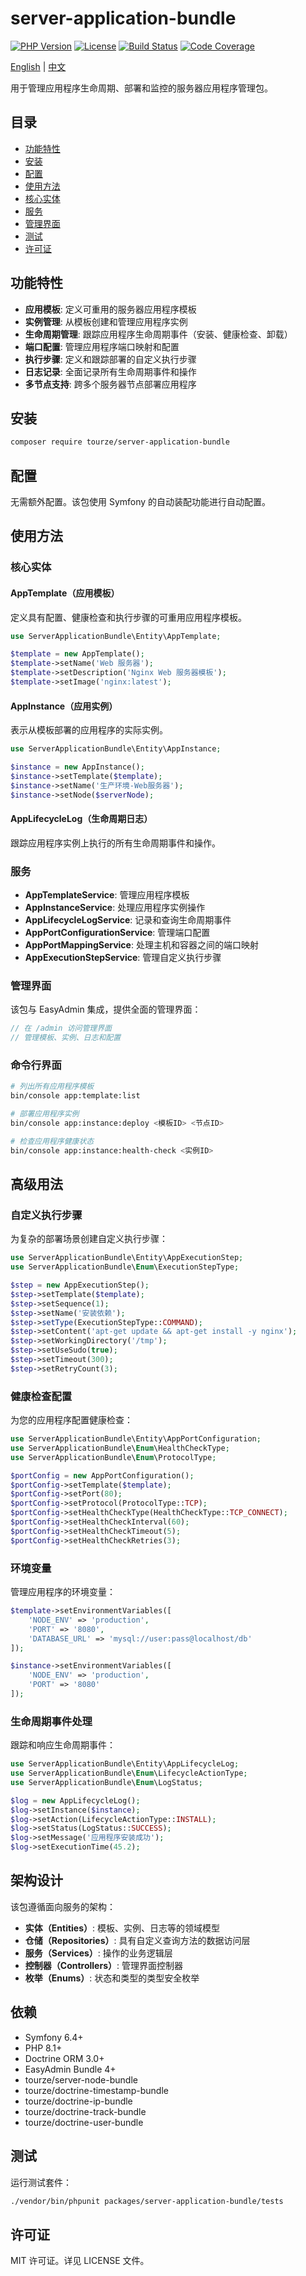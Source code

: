 # server-application-bundle

[![PHP Version](https://img.shields.io/badge/php-%5E8.1-blue)](https://www.php.net/)
[![License](https://img.shields.io/badge/license-MIT-green)](LICENSE)
[![Build Status](https://img.shields.io/badge/build-passing-brightgreen)](https://github.com/tourze/php-monorepo)
[![Code Coverage](https://img.shields.io/badge/coverage-100%25-brightgreen)](https://github.com/tourze/php-monorepo)

[English](README.md) | [中文](README.zh-CN.md)

用于管理应用程序生命周期、部署和监控的服务器应用程序管理包。

## 目录

- [功能特性](#功能特性)
- [安装](#安装)
- [配置](#配置)
- [使用方法](#使用方法)
- [核心实体](#核心实体)
- [服务](#服务)
- [管理界面](#管理界面)
- [测试](#测试)
- [许可证](#许可证)

## 功能特性

- **应用模板**: 定义可重用的服务器应用程序模板
- **实例管理**: 从模板创建和管理应用程序实例
- **生命周期管理**: 跟踪应用程序生命周期事件（安装、健康检查、卸载）
- **端口配置**: 管理应用程序端口映射和配置
- **执行步骤**: 定义和跟踪部署的自定义执行步骤
- **日志记录**: 全面记录所有生命周期事件和操作
- **多节点支持**: 跨多个服务器节点部署应用程序

## 安装

```bash
composer require tourze/server-application-bundle
```

## 配置

无需额外配置。该包使用 Symfony 的自动装配功能进行自动配置。

## 使用方法

### 核心实体

#### AppTemplate（应用模板）
定义具有配置、健康检查和执行步骤的可重用应用程序模板。

```php
use ServerApplicationBundle\Entity\AppTemplate;

$template = new AppTemplate();
$template->setName('Web 服务器');
$template->setDescription('Nginx Web 服务器模板');
$template->setImage('nginx:latest');
```

#### AppInstance（应用实例）
表示从模板部署的应用程序的实际实例。

```php
use ServerApplicationBundle\Entity\AppInstance;

$instance = new AppInstance();
$instance->setTemplate($template);
$instance->setName('生产环境-Web服务器');
$instance->setNode($serverNode);
```

#### AppLifecycleLog（生命周期日志）
跟踪应用程序实例上执行的所有生命周期事件和操作。

### 服务

- **AppTemplateService**: 管理应用程序模板
- **AppInstanceService**: 处理应用程序实例操作
- **AppLifecycleLogService**: 记录和查询生命周期事件
- **AppPortConfigurationService**: 管理端口配置
- **AppPortMappingService**: 处理主机和容器之间的端口映射
- **AppExecutionStepService**: 管理自定义执行步骤

### 管理界面

该包与 EasyAdmin 集成，提供全面的管理界面：

```php
// 在 /admin 访问管理界面
// 管理模板、实例、日志和配置
```

### 命令行界面

```bash
# 列出所有应用程序模板
bin/console app:template:list

# 部署应用程序实例
bin/console app:instance:deploy <模板ID> <节点ID>

# 检查应用程序健康状态
bin/console app:instance:health-check <实例ID>
```

## 高级用法

### 自定义执行步骤

为复杂的部署场景创建自定义执行步骤：

```php
use ServerApplicationBundle\Entity\AppExecutionStep;
use ServerApplicationBundle\Enum\ExecutionStepType;

$step = new AppExecutionStep();
$step->setTemplate($template);
$step->setSequence(1);
$step->setName('安装依赖');
$step->setType(ExecutionStepType::COMMAND);
$step->setContent('apt-get update && apt-get install -y nginx');
$step->setWorkingDirectory('/tmp');
$step->setUseSudo(true);
$step->setTimeout(300);
$step->setRetryCount(3);
```

### 健康检查配置

为您的应用程序配置健康检查：

```php
use ServerApplicationBundle\Entity\AppPortConfiguration;
use ServerApplicationBundle\Enum\HealthCheckType;
use ServerApplicationBundle\Enum\ProtocolType;

$portConfig = new AppPortConfiguration();
$portConfig->setTemplate($template);
$portConfig->setPort(80);
$portConfig->setProtocol(ProtocolType::TCP);
$portConfig->setHealthCheckType(HealthCheckType::TCP_CONNECT);
$portConfig->setHealthCheckInterval(60);
$portConfig->setHealthCheckTimeout(5);
$portConfig->setHealthCheckRetries(3);
```

### 环境变量

管理应用程序的环境变量：

```php
$template->setEnvironmentVariables([
    'NODE_ENV' => 'production',
    'PORT' => '8080',
    'DATABASE_URL' => 'mysql://user:pass@localhost/db'
]);

$instance->setEnvironmentVariables([
    'NODE_ENV' => 'production',
    'PORT' => '8080'
]);
```

### 生命周期事件处理

跟踪和响应生命周期事件：

```php
use ServerApplicationBundle\Entity\AppLifecycleLog;
use ServerApplicationBundle\Enum\LifecycleActionType;
use ServerApplicationBundle\Enum\LogStatus;

$log = new AppLifecycleLog();
$log->setInstance($instance);
$log->setAction(LifecycleActionType::INSTALL);
$log->setStatus(LogStatus::SUCCESS);
$log->setMessage('应用程序安装成功');
$log->setExecutionTime(45.2);
```

## 架构设计

该包遵循面向服务的架构：

- **实体（Entities）**: 模板、实例、日志等的领域模型
- **仓储（Repositories）**: 具有自定义查询方法的数据访问层
- **服务（Services）**: 操作的业务逻辑层
- **控制器（Controllers）**: 管理界面控制器
- **枚举（Enums）**: 状态和类型的类型安全枚举

## 依赖

- Symfony 6.4+
- PHP 8.1+
- Doctrine ORM 3.0+
- EasyAdmin Bundle 4+
- tourze/server-node-bundle
- tourze/doctrine-timestamp-bundle
- tourze/doctrine-ip-bundle
- tourze/doctrine-track-bundle
- tourze/doctrine-user-bundle

## 测试

运行测试套件：

```bash
./vendor/bin/phpunit packages/server-application-bundle/tests
```

## 许可证

MIT 许可证。详见 LICENSE 文件。